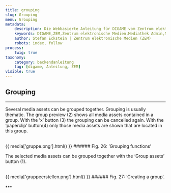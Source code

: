 ```yaml
---
title: grouping
slug: Grouping
menu: Grouping
metadata:
    description: Die Webbasierte Anleitung für DIGAME vom Zentrum elektronische Medien ZEM.
    keywords: DIGAME,ZEM,Zentrum elektronische Medien,Mediathek Admin,Mediathek,Bilddatenbank,Bildverwaltung,Bundesverwaltung,Eidgenossenschaft,Schweizerische Eidgenossenschaft,VBS,Bundesamt für Verteidigung, Bevölkerungsschutz und Sport
    author: Stefan Eckstein | Zentrum elektronische Medien (ZEM)
    robots: index, follow
process:
	twig: true
taxonomy:
    category: backendanleitung
    tag: [digame, Anleitung, ZEM]
visible: true
---
```


## Grouping
***
Several media assets can be grouped together. Grouping is usually thematic. The group preview (2) shows all media assets contained in a group. With the ’x’ button (3) the grouping can be cancelled again. With the ‘paperclip’ button(4) only those media assets are shown that are located in this group.

<br>
{{ media['gruppe.png'].html() }}
###### Fig. 26: ‘Grouping functions’
<br>

The selected media assets can be grouped together with the ‘Group assets’ button (1).

<br>
{{ media['gruppeerstellen.png'].html() }}
###### Fig. 27: ‘Creating a group’.
<br>

<br>
***
